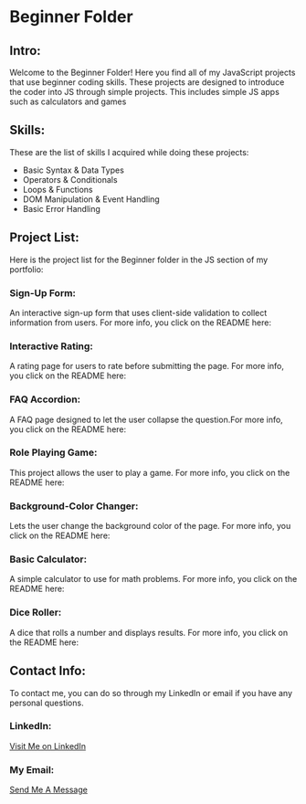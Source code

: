 # Beginner Folder 

## Intro: 
Welcome to the Beginner Folder! Here you find all of my JavaScript projects that use beginner coding skills. These projects are designed to introduce the coder into JS through simple projects. This includes simple JS apps such as calculators and games

## Skills: 
These are the list of skills I acquired while doing these projects:
- Basic Syntax & Data Types 
- Operators & Conditionals 
- Loops & Functions 
- DOM Manipulation & Event Handling 
- Basic Error Handling


## Project List: 
Here is the project list for the Beginner folder in the JS section of my portfolio: 

### Sign-Up Form:
An interactive sign-up form that uses client-side validation to collect information from users. For more info, you click on the README here: []() 

### Interactive Rating: 
A rating page for users to rate before submitting the page. For more info, you click on the README here: []()  

### FAQ Accordion: 
A FAQ page designed to let the user collapse the question.For more info, you click on the README here: []() 

### Role Playing Game: 
This project allows the user to play a game. For more info, you click on the README here: []()

### Background-Color Changer: 
Lets the user change the background color of the page. For more info, you click on the README here: []()

### Basic Calculator: 
A simple calculator to use for math problems. For more info, you click on the README here: []()

### Dice Roller: 
A dice that rolls a number and displays results. For more info, you click on the README here: []()

## Contact Info:
To contact me, you can do so through my LinkedIn or email if you have any personal questions. 

### LinkedIn: 
[Visit Me on LinkedIn](https://www.linkedin.com/in/kalecia-mcneal/ "My LinkedIn Link")

### My Email: 
[Send Me A Message](mailto:kaleciamcneal@gmail.com "My Gmail Address")
